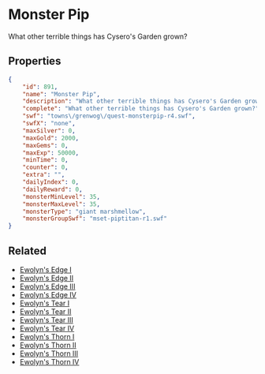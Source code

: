# Monster Pip

What other terrible things has Cysero's Garden grown?

## Properties

```json
{
    "id": 891,
    "name": "Monster Pip",
    "description": "What other terrible things has Cysero's Garden grown?",
    "complete": "What other terrible things has Cysero's Garden grown?",
    "swf": "towns\/grenwog\/quest-monsterpip-r4.swf",
    "swfX": "none",
    "maxSilver": 0,
    "maxGold": 2000,
    "maxGems": 0,
    "maxExp": 50000,
    "minTime": 0,
    "counter": 0,
    "extra": "",
    "dailyIndex": 0,
    "dailyReward": 0,
    "monsterMinLevel": 35,
    "monsterMaxLevel": 35,
    "monsterType": "giant marshmellow",
    "monsterGroupSwf": "mset-piptitan-r1.swf"
}
```

## Related

- [Ewolyn's Edge I](../items/6775-ewolyn-s-edge-i.md)
- [Ewolyn's Edge II](../items/6776-ewolyn-s-edge-ii.md)
- [Ewolyn's Edge III](../items/6777-ewolyn-s-edge-iii.md)
- [Ewolyn's Edge IV](../items/6778-ewolyn-s-edge-iv.md)
- [Ewolyn's Tear I](../items/6779-ewolyn-s-tear-i.md)
- [Ewolyn's Tear II](../items/6780-ewolyn-s-tear-ii.md)
- [Ewolyn's Tear III](../items/6781-ewolyn-s-tear-iii.md)
- [Ewolyn's Tear IV](../items/6782-ewolyn-s-tear-iv.md)
- [Ewolyn's Thorn I](../items/6783-ewolyn-s-thorn-i.md)
- [Ewolyn's Thorn II](../items/6784-ewolyn-s-thorn-ii.md)
- [Ewolyn's Thorn III](../items/6785-ewolyn-s-thorn-iii.md)
- [Ewolyn's Thorn IV](../items/6786-ewolyn-s-thorn-iv.md)

